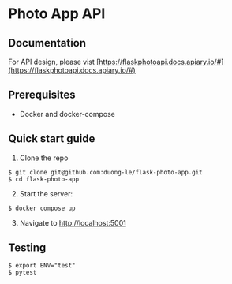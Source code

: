 # Photo App API

## Documentation

For API design, please vist [https://flaskphotoapi.docs.apiary.io/#](https://flaskphotoapi.docs.apiary.io/#)

## Prerequisites

- Docker and docker-compose

## Quick start guide

1. Clone the repo

```
$ git clone git@github.com:duong-le/flask-photo-app.git
$ cd flask-photo-app
```

2. Start the server:

```
$ docker compose up
```

3. Navigate to [http://localhost:5001](http://localhost:5001)

## Testing

```
$ export ENV="test"
$ pytest
```

